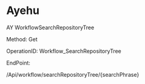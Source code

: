 #     Ayehu


AY WorkflowSearchRepositoryTree

Method: Get

OperationID: Workflow_SearchRepositoryTree

EndPoint:

/Api/workflow/searchRepositoryTree/{searchPhrase}
